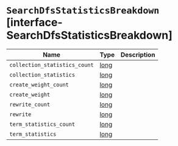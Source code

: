 # `SearchDfsStatisticsBreakdown` [interface-SearchDfsStatisticsBreakdown]

| Name | Type | Description |
| - | - | - |
| `collection_statistics_count` | [long](./long.md) | &nbsp; |
| `collection_statistics` | [long](./long.md) | &nbsp; |
| `create_weight_count` | [long](./long.md) | &nbsp; |
| `create_weight` | [long](./long.md) | &nbsp; |
| `rewrite_count` | [long](./long.md) | &nbsp; |
| `rewrite` | [long](./long.md) | &nbsp; |
| `term_statistics_count` | [long](./long.md) | &nbsp; |
| `term_statistics` | [long](./long.md) | &nbsp; |

